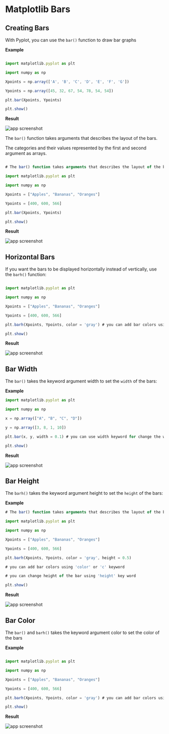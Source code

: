 # Matplotlib Bars

## Creating Bars

With Pyplot, you can use the `bar()` function to draw bar graphs

**Example**

```javascript

import matplotlib.pyplot as plt

import numpy as np

Xpoints = np.array(['A', 'B', 'C', 'D', 'E', 'F', 'G'])

Ypoints = np.array([45, 32, 67, 54, 78, 54, 54])

plt.bar(Xpoints, Ypoints)

plt.show()

```

**Result**

![app screenshot](https://github.com/Deshan555/Python-Matplotlib/blob/main/Screenshots/Chapter_07/Figure_1.png)

The `bar()` function takes arguments that describes the layout of the bars.

The categories and their values represented by the first and second argument as arrays.

```javascript

# The bar() function takes arguments that describes the layout of the bars.

import matplotlib.pyplot as plt

import numpy as np

Xpoints = ["Apples", "Bananas", "Oranges"]

Ypoints = [400, 600, 566]

plt.bar(Xpoints, Ypoints)

plt.show()

```

**Result**

![app screenshot](https://github.com/Deshan555/Python-Matplotlib/blob/main/Screenshots/Chapter_07/Figure_2.png)

## Horizontal Bars

If you want the bars to be displayed horizontally instead of vertically, use the `barh()` function:

```javascript

import matplotlib.pyplot as plt

import numpy as np

Xpoints = ["Apples", "Bananas", "Oranges"]

Ypoints = [400, 600, 566]

plt.barh(Xpoints, Ypoints, color = 'gray') # you can add bar colors using 'color' or 'c' keyword

plt.show()

```

**Result**

![app screenshot](https://github.com/Deshan555/Python-Matplotlib/blob/main/Screenshots/Chapter_07/Figure_4.png)

## Bar Width

The `bar()` takes the keyword argument width to set the `width` of the bars:

**Example**

```javascript
import matplotlib.pyplot as plt

import numpy as np

x = np.array(["A", "B", "C", "D"])

y = np.array([3, 8, 1, 10])

plt.bar(x, y, width = 0.1) # you can use width keyword for change the width of the bar

plt.show()

```

**Result**

![app screenshot](https://github.com/Deshan555/Python-Matplotlib/blob/main/Screenshots/Chapter_07/Figure_5.png)

## Bar Height

The `barh()` takes the keyword argument height to set the `height` of the bars:

**Example**

```javascript
# The bar() function takes arguments that describes the layout of the bars.

import matplotlib.pyplot as plt

import numpy as np

Xpoints = ["Apples", "Bananas", "Oranges"]

Ypoints = [400, 600, 566]

plt.barh(Xpoints, Ypoints, color = 'gray', height = 0.5) 

# you can add bar colors using 'color' or 'c' keyword

# you can change height of the bar using 'height' key word

plt.show()

```

**Result**

![app screenshot](https://github.com/Deshan555/Python-Matplotlib/blob/main/Screenshots/Chapter_07/Figure_4.png)

## Bar Color

The `bar()` and `barh()` takes the keyword argument color to set the color of the bars

**Example**


```javascript

import matplotlib.pyplot as plt

import numpy as np

Xpoints = ["Apples", "Bananas", "Oranges"]

Ypoints = [400, 600, 566]

plt.barh(Xpoints, Ypoints, color = 'gray') # you can add bar colors using 'color' or 'c' keyword

plt.show()

```

**Result**

![app screenshot](https://github.com/Deshan555/Python-Matplotlib/blob/main/Screenshots/Chapter_07/Figure_4.png)
